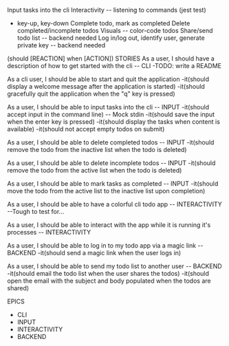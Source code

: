 Input tasks into the cli
Interactivity -- listening to commands (jest test)
- key-up, key-down
Complete todo, mark as completed
Delete completed/incomplete todos
Visuals -- color-code todos
Share/send todo list -- backend needed
Log in/log out, identify user, generate private key -- backend needed

(should [REACTION] when [ACTION])
STORIES
As a user, I should have a description of how to get started with the cli -- CLI
 -TODO: write a README

As a cli user, I should be able to start and quit the application
 -it(should display a welcome message after the application is started) 
 -it(should gracefully quit the application when the "q" key is pressed)

As a user, I should be able to input tasks into the cli -- INPUT
-it(should accept input in the command line) -- Mock stdin
-it(should save the input when the enter key is pressed)
-it(should display the tasks when content is available)
-it(should not accept empty todos on submit)

As a user, I should be able to delete completed todos -- INPUT
-it(should remove the todo from the inactive list when the todo is deleted)

As a user, I should be able to delete incomplete todos -- INPUT
-it(should remove the todo from the active list when the todo is deleted)

As a user, I should be able to mark tasks as completed -- INPUT
-it(should move the todo from the active list to the inactive list upon completion)

As a user, I should be able to have a colorful cli todo app -- INTERACTIVITY
--Tough to test for...

As a user, I should be able to interact with the app while it is running it's processes -- INTERACTIVITY


As a user, I should be able to log in to my todo app via a magic link -- BACKEND
-it(should send a magic link when the user logs in)

As a user, I should be able to send my todo list to another user -- BACKEND
-it(should email the todo list when the user shares the todos)
-it(should open the email with the subject and body populated when the todos are shared)

EPICS
- CLI
- INPUT
- INTERACTIVITY
- BACKEND